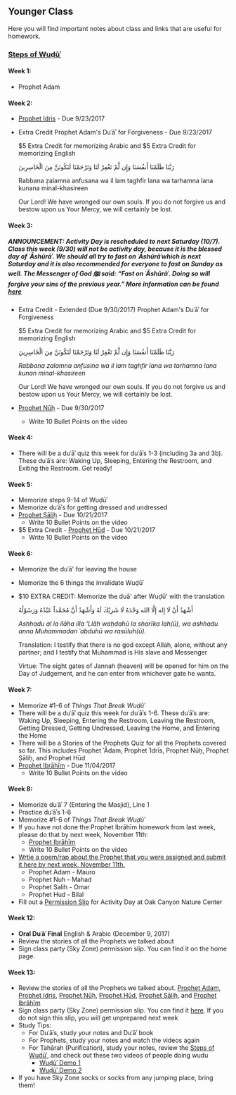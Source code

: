 ## Younger Class

Here you will find important notes about class and links that are useful for homework. 

### [Steps of Wuḍūʾ](https://isocia.github.io/Wu%E1%B8%8D%C5%AB%CA%BE%20Notes)

#### Week 1:
* Prophet Adam

#### Week 2:
* <a href="https://www.youtube.com/watch?v=T2_7Y4Jrg0k" target="_blank">Prophet Idris</a> - Due 9/23/2017
* Extra Credit
    Prophet Adam's Duʿāʾ for Forgiveness - Due 9/23/2017
    
    $5 Extra Credit for memorizing Arabic and $5 Extra Credit for memorizing English
    
    
    رَبَّنَا ظَلَمْنَا أَنفُسَنَا وَإِن لَّمْ تَغْفِرْ لَنَا وَتَرْحَمْنَا لَنَكُونَنَّ مِنَ الْخَاسِرِينَ 
    
    Rabbana ẓalamna anfusana wa il lam taghfir lana wa tarhamna lana kunana minal-khasireen 
    
    Our Lord! We have wronged our own souls. If you do not forgive us and bestow upon us Your Mercy, we will certainly be lost.
   
#### Week 3:
##### ANNOUNCEMENT: Activity Day is rescheduled to next Saturday (10/7). Class this week (9/30) will not be activity day, because it is the blessed day of ʿĀshūrāʾ. We should all try to fast on ʿĀshūrāʾwhich is next Saturday and it is also recommended for everyone to fast on Sunday as well. The Messenger of God ﷺ said: “Fast on ʿĀshūrāʾ. Doing so will forgive your sins of the previous year.” More information can be found <a href="https://servantsofthebeloved.com/writeups/ashura.html" target="_blank">here</a>
* Extra Credit - Extended (Due 9/30/2017)
    Prophet Adam's Duʿāʾ for Forgiveness
    
    $5 Extra Credit for memorizing Arabic and $5 Extra Credit for memorizing English
    
    
    رَبَّنَا ظَلَمْنَا أَنفُسَنَا وَإِن لَّمْ تَغْفِرْ لَنَا وَتَرْحَمْنَا لَنَكُونَنَّ مِنَ الْخَاسِرِينَ 
    
    <i>Rabbana zalamna anfusina wa il lam taghfir lana wa tarhamna lana kunan minal-khasireen</i> 
    
    Our Lord! We have wronged our own souls. If you do not forgive us and bestow upon us Your Mercy, we will certainly be lost.
    
* <a href="https://youtu.be/LGCm2IPlIsU" target="_blank">Prophet Nūḥ</a> - Due 9/30/2017
    * Write 10 Bullet Points on the video

#### Week 4:
* There will be a duʿāʾ quiz this week for duʿāʾs 1-3 (including 3a and 3b). These duʿāʾs are: Waking Up, Sleeping, Entering the Restroom, and Exiting the Restroom. Get ready!

#### Week 5:
* Memorize steps 9-14 of Wuḍūʾ
* Memorize duʿāʾs for getting dressed and undressed
* <a href="https://youtu.be/_RUNc_lZBVA" target="_blank">Prophet Ṣāliḥ</a> - Due 10/21/2017
    * Write 10 Bullet Points on the video
* $5 Extra Credit - <a href="https://youtu.be/o4tcfC9LArs" target="_blank">Prophet Hūd</a> - Due 10/21/2017
    * Write 10 Bullet Points on the video
    
#### Week 6:
* Memorize the duʿā' for leaving the house
* Memorize the 6 things the invalidate Wuḍūʾ
* $10 EXTRA CREDIT: Memorize the duā' after Wuḍū' with the translation
    
    أَشْهَدُ أَنْ لَا إِله إِلَّا الله وَحْدَﻩُ لَا شَرِيْكَ لَهُ وَأَشْهَدُ أَنَّ مُحَمَّداً عَبْدُهُ وَرَسُوْلُهُ
    
    <i>Ashhadu al la ilāha illa ‘Llāh waḥdahū la sharīka lah(ū), wa ashhadu anna Muhammadan ʿabduhū wa rasūluh(ū).</i>

    Translation: I testify that there is no god except Allah, alone, without any partner; and I testify that Muhammad is His slave and Messenger 
    
    Virtue: The eight gates of Jannah (heaven) will be opened for him on the Day of Judgement, and he can enter from whichever          gate he wants.

#### Week 7:
* Memorize #1-6 of _Things That Break Wuḍūʾ_
* There will be a duʿāʾ quiz this week for duʿāʾs 1-6. These duʿāʾs are: Waking Up, Sleeping, Entering the Restroom, Leaving the Restroom, Getting Dressed, Getting Undressed, Leaving the Home, and Entering the Home
* There will be a Stories of the Prophets Quiz for all the Prophets covered so far. This includes Prophet ʾĀdam, Prophet ʾIdrīs, Prophet Nūḥ, Prophet Ṣāliḥ, and Prophet Hūd
* <a href="https://youtu.be/W45DrRGECQE" target="_blank">Prophet Ibrāhīm</a> - Due 11/04/2017
    * Write 10 Bullet Points on the video

#### Week 8:
* Memorize duʿāʾ 7 (Entering the Masjid), Line 1
* Practice duʿāʾs 1-6
* Memorize #1-6 of _Things That Break Wuḍūʾ_
* If you have not done the Prophet Ibrāhīm homework from last week, please do that by next week, November 11th:
    * <a href="https://youtu.be/W45DrRGECQE" target="_blank">Prophet Ibrāhīm</a>
    * Write 10 Bullet Points on the video
* <a href="https://goo.gl/forms/xVUc49i8VVgx23W32" target="_blank">Wrtie a poem/rap about the Prophet that you were assigned and submit it here by next week, November 11th.</a>
    * Prophet Adam - Mauro
    * Prophet Nuh - Mahad
    * Prophet Salih - Omar
    * Prophet Hud - Bilal
* Fill out a <a href="https://drive.google.com/file/d/0B0GbaL8DJzRkTGNsZjVGanIyMlk/view?usp=sharing" target="_blank">Permission Slip</a> for Activity Day at Oak Canyon Nature Center

#### Week 12:
* **Oral Duʿāʾ Final** English & Arabic (December 9, 2017)
* Review the stories of all the Prophets we talked about
* Sign class party (Sky Zone) permission slip. You can find it on the home page.

#### Week 13:
* Review the stories of all the Prophets we talked about. <a href="https://youtu.be/CLuNGk-ughE" target="_blank">Prophet Adam</a>, <a href="https://www.youtube.com/watch?v=T2_7Y4Jrg0k" target="_blank">Prophet Idris</a>, <a href="https://youtu.be/LGCm2IPlIsU" target="_blank">Prophet Nūḥ</a>, <a href="https://youtu.be/o4tcfC9LArs" target="_blank">Prophet Hūd</a>, <a href="https://youtu.be/_RUNc_lZBVA" target="_blank">Prophet Ṣāliḥ</a>, and <a href="https://youtu.be/W45DrRGECQE" target="_blank">Prophet Ibrāhīm</a>
* Sign class party (Sky Zone) permission slip. You can find it <a href="https://goo.gl/oQC6Rj" target="_blank">here</a>. If you do not sign this slip, you _will_ get unprepared next week
* Study Tips:
    * For Duʿāʾs, study your notes and Duʿāʾ book
    * For Prophets, study your notes and watch the videos again
    * For Ṭahārah (Purification), study your notes, review the <a href="https://isocia.github.io/Wu%E1%B8%8D%C5%AB%CA%BE%20Notes" target="_blank">Steps of Wuḍūʾ</a>, and check out these two videos of people doing wudu
        * <a href='https://www.youtube.com/watch?v=VZ0U_xPTom0'>Wuḍūʾ Demo 1</a>
        * <a href='https://www.youtube.com/watch?v=oR3yqWIDD3g'>Wuḍūʾ Demo 2</a>
* If you have Sky Zone socks or socks from any jumping place, bring them!
